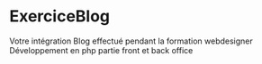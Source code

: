 # ExerciceBlog
Votre intégration
Blog effectué pendant la formation webdesigner
Développement en php 
partie front et back office
